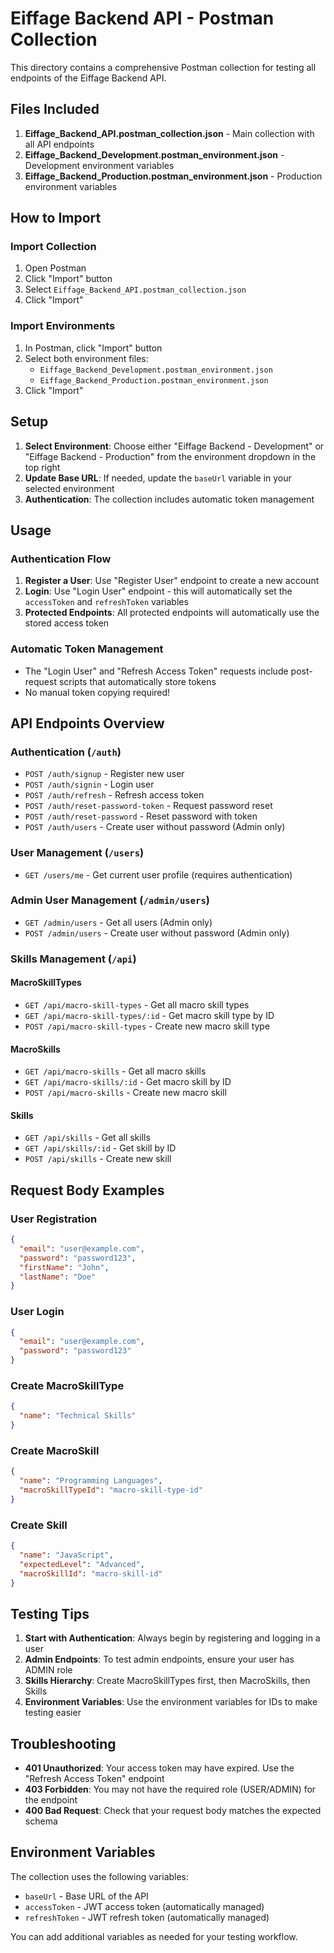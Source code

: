 # Eiffage Backend API - Postman Collection

This directory contains a comprehensive Postman collection for testing all endpoints of the Eiffage Backend API.

## Files Included

1. **Eiffage_Backend_API.postman_collection.json** - Main collection with all API endpoints
2. **Eiffage_Backend_Development.postman_environment.json** - Development environment variables
3. **Eiffage_Backend_Production.postman_environment.json** - Production environment variables

## How to Import

### Import Collection
1. Open Postman
2. Click "Import" button
3. Select `Eiffage_Backend_API.postman_collection.json`
4. Click "Import"

### Import Environments
1. In Postman, click "Import" button
2. Select both environment files:
   - `Eiffage_Backend_Development.postman_environment.json`
   - `Eiffage_Backend_Production.postman_environment.json`
3. Click "Import"

## Setup

1. **Select Environment**: Choose either "Eiffage Backend - Development" or "Eiffage Backend - Production" from the environment dropdown in the top right
2. **Update Base URL**: If needed, update the `baseUrl` variable in your selected environment
3. **Authentication**: The collection includes automatic token management

## Usage

### Authentication Flow
1. **Register a User**: Use "Register User" endpoint to create a new account
2. **Login**: Use "Login User" endpoint - this will automatically set the `accessToken` and `refreshToken` variables
3. **Protected Endpoints**: All protected endpoints will automatically use the stored access token

### Automatic Token Management
- The "Login User" and "Refresh Access Token" requests include post-request scripts that automatically store tokens
- No manual token copying required!

## API Endpoints Overview

### Authentication (`/auth`)
- `POST /auth/signup` - Register new user
- `POST /auth/signin` - Login user
- `POST /auth/refresh` - Refresh access token
- `POST /auth/reset-password-token` - Request password reset
- `POST /auth/reset-password` - Reset password with token
- `POST /auth/users` - Create user without password (Admin only)

### User Management (`/users`)
- `GET /users/me` - Get current user profile (requires authentication)

### Admin User Management (`/admin/users`)
- `GET /admin/users` - Get all users (Admin only)
- `POST /admin/users` - Create user without password (Admin only)

### Skills Management (`/api`)

#### MacroSkillTypes
- `GET /api/macro-skill-types` - Get all macro skill types
- `GET /api/macro-skill-types/:id` - Get macro skill type by ID
- `POST /api/macro-skill-types` - Create new macro skill type

#### MacroSkills
- `GET /api/macro-skills` - Get all macro skills
- `GET /api/macro-skills/:id` - Get macro skill by ID
- `POST /api/macro-skills` - Create new macro skill

#### Skills
- `GET /api/skills` - Get all skills
- `GET /api/skills/:id` - Get skill by ID
- `POST /api/skills` - Create new skill

## Request Body Examples

### User Registration
```json
{
  "email": "user@example.com",
  "password": "password123",
  "firstName": "John",
  "lastName": "Doe"
}
```

### User Login
```json
{
  "email": "user@example.com",
  "password": "password123"
}
```

### Create MacroSkillType
```json
{
  "name": "Technical Skills"
}
```

### Create MacroSkill
```json
{
  "name": "Programming Languages",
  "macroSkillTypeId": "macro-skill-type-id"
}
```

### Create Skill
```json
{
  "name": "JavaScript",
  "expectedLevel": "Advanced",
  "macroSkillId": "macro-skill-id"
}
```

## Testing Tips

1. **Start with Authentication**: Always begin by registering and logging in a user
2. **Admin Endpoints**: To test admin endpoints, ensure your user has ADMIN role
3. **Skills Hierarchy**: Create MacroSkillTypes first, then MacroSkills, then Skills
4. **Environment Variables**: Use the environment variables for IDs to make testing easier

## Troubleshooting

- **401 Unauthorized**: Your access token may have expired. Use the "Refresh Access Token" endpoint
- **403 Forbidden**: You may not have the required role (USER/ADMIN) for the endpoint
- **400 Bad Request**: Check that your request body matches the expected schema

## Environment Variables

The collection uses the following variables:
- `baseUrl` - Base URL of the API
- `accessToken` - JWT access token (automatically managed)
- `refreshToken` - JWT refresh token (automatically managed)

You can add additional variables as needed for your testing workflow.
